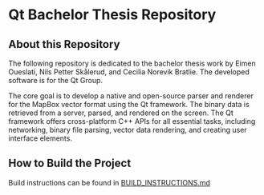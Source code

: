 # Qt Bachelor Thesis Repository
## About this Repository
The following repository is dedicated to the bachelor thesis work by Eimen Oueslati, Nils Petter Skålerud, and Cecilia Norevik Bratlie. The developed software is for the Qt Group.

The core goal is to develop a native and open-source parser and renderer for the MapBox vector format using the Qt framework. The binary data is retrieved from a server, parsed, and rendered on the screen. The Qt framework offers cross-platform C++ APIs for all essential tasks, including networking, binary file parsing, vector data rendering, and creating user interface elements.


## How to Build the Project
Build instructions can be found in [BUILD_INSTRUCTIONS.md](BUILD_INSTRUCTIONS.md)
